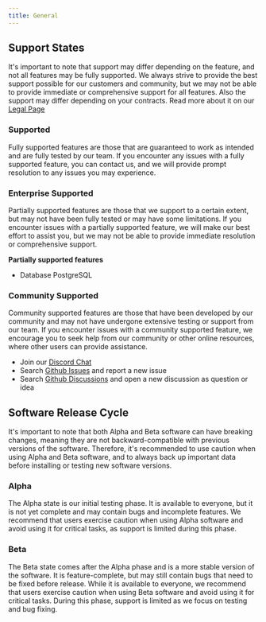 ```yaml
---
title: General
---
```


## Support States

It's important to note that support may differ depending on the feature, and not all features may be fully supported. 
We always strive to provide the best support possible for our customers and community,
but we may not be able to provide immediate or comprehensive support for all features.
Also the support may differ depending on your contracts. Read more about it on our [Legal Page](/docs/legal/introduction)

### Supported

Fully supported features are those that are guaranteed to work as intended and are fully tested by our team.
If you encounter any issues with a fully supported feature, you can contact us, 
and we will provide prompt resolution to any issues you may experience.

### Enterprise Supported

Partially supported features are those that we support to a certain extent, 
but may not have been fully tested or may have some limitations.
If you encounter issues with a partially supported feature, we will make our best effort to assist you, 
but we may not be able to provide immediate resolution or comprehensive support.

**Partially supported features**

- Database PostgreSQL

### Community Supported

Community supported features are those that have been developed by our community and may not have undergone extensive testing or support from our team. 
If you encounter issues with a community supported feature, we encourage you to seek help from our community or other online resources, where other users can provide assistance.
- Join our [Discord Chat](https://zitadel.com/chat)
- Search [Github Issues](https://github.com/search?q=org%3Azitadel+&type=issues) and report a new issue
- Search [Github Discussions](https://github.com/search?q=org%3Azitadel+&type=discussions) and open a new discussion as question or idea

## Software Release Cycle

It's important to note that both Alpha and Beta software can have breaking changes, meaning they are not backward-compatible with previous versions of the software.
Therefore, it's recommended to use caution when using Alpha and Beta software, and to always back up important data before installing or testing new software versions.

### Alpha

The Alpha state is our initial testing phase. 
It is available to everyone, but it is not yet complete and may contain bugs and incomplete features.
We recommend that users exercise caution when using Alpha software and avoid using it for critical tasks, as support is limited during this phase.

### Beta

The Beta state comes after the Alpha phase and is a more stable version of the software. 
It is feature-complete, but may still contain bugs that need to be fixed before release.
While it is available to everyone, we recommend that users exercise caution when using Beta software and avoid using it for critical tasks. 
During this phase, support is limited as we focus on testing and bug fixing. 

